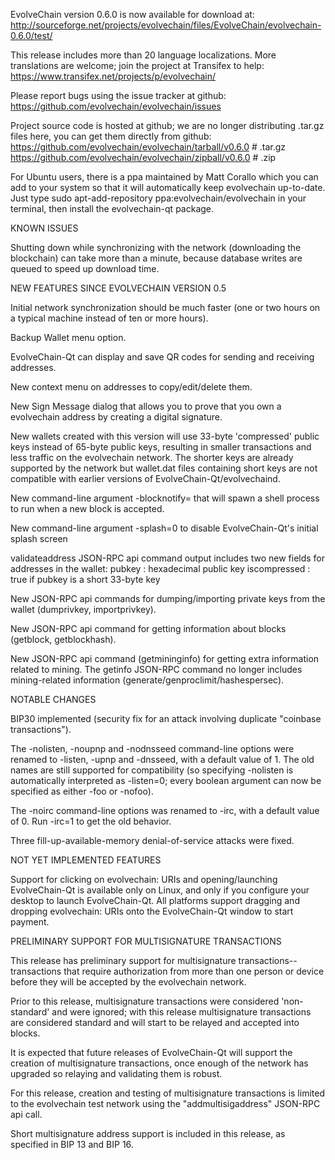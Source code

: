 EvolveChain version 0.6.0 is now available for download at:
http://sourceforge.net/projects/evolvechain/files/EvolveChain/evolvechain-0.6.0/test/

This release includes more than 20 language localizations.
More translations are welcome; join the
project at Transifex to help:
https://www.transifex.net/projects/p/evolvechain/

Please report bugs using the issue tracker at github:
https://github.com/evolvechain/evolvechain/issues

Project source code is hosted at github; we are no longer
distributing .tar.gz files here, you can get them
directly from github:
https://github.com/evolvechain/evolvechain/tarball/v0.6.0  # .tar.gz
https://github.com/evolvechain/evolvechain/zipball/v0.6.0  # .zip

For Ubuntu users, there is a ppa maintained by Matt Corallo which
you can add to your system so that it will automatically keep
evolvechain up-to-date.  Just type
sudo apt-add-repository ppa:evolvechain/evolvechain
in your terminal, then install the evolvechain-qt package.


KNOWN ISSUES

Shutting down while synchronizing with the network
(downloading the blockchain) can take more than a minute,
because database writes are queued to speed up download
time.


NEW FEATURES SINCE EVOLVECHAIN VERSION 0.5

Initial network synchronization should be much faster
(one or two hours on a typical machine instead of ten or more
hours).

Backup Wallet menu option.

EvolveChain-Qt can display and save QR codes for sending
and receiving addresses.

New context menu on addresses to copy/edit/delete them.

New Sign Message dialog that allows you to prove that you
own a evolvechain address by creating a digital
signature.

New wallets created with this version will
use 33-byte 'compressed' public keys instead of
65-byte public keys, resulting in smaller
transactions and less traffic on the evolvechain
network. The shorter keys are already supported
by the network but wallet.dat files containing
short keys are not compatible with earlier
versions of EvolveChain-Qt/evolvechaind.

New command-line argument -blocknotify=<command>
that will spawn a shell process to run <command> 
when a new block is accepted.

New command-line argument -splash=0 to disable
EvolveChain-Qt's initial splash screen

validateaddress JSON-RPC api command output includes
two new fields for addresses in the wallet:
pubkey : hexadecimal public key
iscompressed : true if pubkey is a short 33-byte key

New JSON-RPC api commands for dumping/importing
private keys from the wallet (dumprivkey, importprivkey).

New JSON-RPC api command for getting information about
blocks (getblock, getblockhash).

New JSON-RPC api command (getmininginfo) for getting
extra information related to mining. The getinfo
JSON-RPC command no longer includes mining-related
information (generate/genproclimit/hashespersec).



NOTABLE CHANGES

BIP30 implemented (security fix for an attack involving
duplicate "coinbase transactions").

The -nolisten, -noupnp and -nodnsseed command-line
options were renamed to -listen, -upnp and -dnsseed,
with a default value of 1. The old names are still
supported for compatibility (so specifying -nolisten
is automatically interpreted as -listen=0; every
boolean argument can now be specified as either
-foo or -nofoo).

The -noirc command-line options was renamed to
-irc, with a default value of 0. Run -irc=1 to
get the old behavior.

Three fill-up-available-memory denial-of-service
attacks were fixed.


NOT YET IMPLEMENTED FEATURES

Support for clicking on evolvechain: URIs and
opening/launching EvolveChain-Qt is available only on Linux,
and only if you configure your desktop to launch
EvolveChain-Qt. All platforms support dragging and dropping
evolvechain: URIs onto the EvolveChain-Qt window to start
payment.


PRELIMINARY SUPPORT FOR MULTISIGNATURE TRANSACTIONS

This release has preliminary support for multisignature
transactions-- transactions that require authorization
from more than one person or device before they
will be accepted by the evolvechain network.

Prior to this release, multisignature transactions
were considered 'non-standard' and were ignored;
with this release multisignature transactions are
considered standard and will start to be relayed
and accepted into blocks.

It is expected that future releases of EvolveChain-Qt
will support the creation of multisignature transactions,
once enough of the network has upgraded so relaying
and validating them is robust.

For this release, creation and testing of multisignature
transactions is limited to the evolvechain test network using
the "addmultisigaddress" JSON-RPC api call.

Short multisignature address support is included in this
release, as specified in BIP 13 and BIP 16.
